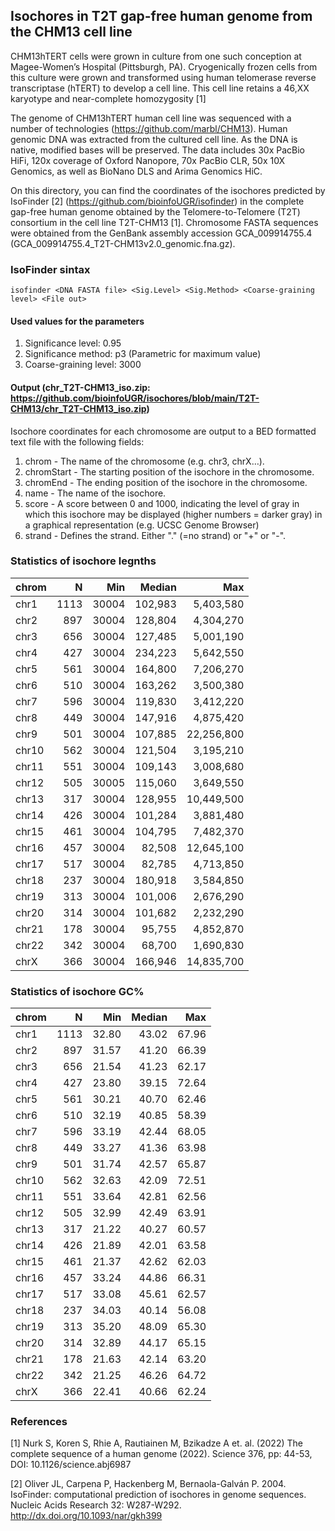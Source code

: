 ## Isochores in T2T gap-free human genome from the CHM13 cell line

CHM13hTERT cells were grown in culture from one such conception at Magee-Women’s Hospital (Pittsburgh, PA). Cryogenically frozen cells from this culture were grown and transformed using human telomerase reverse transcriptase (hTERT) to develop a cell line. This cell line retains a 46,XX karyotype and near-complete homozygosity [1]

The genome of CHM13hTERT human cell line was sequenced with a number of technologies (https://github.com/marbl/CHM13). Human genomic DNA was extracted from the cultured cell line. As the DNA is native, modified bases will be preserved. The data includes 30x PacBio HiFi, 120x coverage of Oxford Nanopore, 70x PacBio CLR, 50x 10X Genomics, as well as BioNano DLS and Arima Genomics HiC.

On this directory, you can find the coordinates of the isochores predicted by IsoFinder [2] (https://github.com/bioinfoUGR/isofinder) in the complete gap-free human genome obtained by the Telomere-to-Telomere (T2T) consortium in the cell line T2T-CHM13 [1]. Chromosome FASTA sequences were obtained from the GenBank assembly accession GCA_009914755.4 (GCA_009914755.4_T2T-CHM13v2.0_genomic.fna.gz).

### IsoFinder sintax

`isofinder <DNA FASTA file> <Sig.Level> <Sig.Method> <Coarse-graining level> <File out>`

#### Used values for the parameters
  
1. Significance level: 0.95 
2. Significance method: p3 (Parametric for maximum value)
3. Coarse-graining level: 3000

#### Output (chr_T2T-CHM13_iso.zip: https://github.com/bioinfoUGR/isochores/blob/main/T2T-CHM13/chr_T2T-CHM13_iso.zip)

Isochore coordinates for each chromosome are output to a BED formatted text file with the following fields:
1.	chrom - The name of the chromosome (e.g. chr3, chrX…).
2.	chromStart - The starting position of the isochore in the chromosome.
3.	chromEnd - The ending position of the isochore in the chromosome. 
4.	name - The name of the isochore.
5.	score - A score between 0 and 1000, indicating the level of gray in which this isochore may be displayed (higher numbers = darker gray) in a graphical representation (e.g. UCSC Genome Browser)
6.	strand - Defines the strand. Either "." (=no strand) or "+" or "-".

### Statistics of isochore legnths
|chrom|N|Min|Median|Max|
|-----|-:|---:|------:|---:|
|chr1|1113|30004|102,983|5,403,580|
|chr2|897|30004|128,804|4,304,270|
|chr3|656|30004|127,485|5,001,190|
|chr4|427|30004|234,223|5,642,550|
|chr5|561|30004|164,800|7,206,270|
|chr6|510|30004|163,262|3,500,380|
|chr7|596|30004|119,830|3,412,220|
|chr8|449|30004|147,916|4,875,420|
|chr9|501|30004|107,885|22,256,800|
|chr10|562|30004|121,504|3,195,210|
|chr11|551|30004|109,143|3,008,680|
|chr12|505|30005|115,060|3,649,550|
|chr13|317|30004|128,955|10,449,500|
|chr14|426|30004|101,284|3,881,480|
|chr15|461|30004|104,795|7,482,370|
|chr16|457|30004|82,508|12,645,100|
|chr17|517|30004|82,785|4,713,850|
|chr18|237|30004|180,918|3,584,850|
|chr19|313|30004|101,006|2,676,290|
|chr20|314|30004|101,682|2,232,290|
|chr21|178|30004|95,755|4,852,870|
|chr22|342|30004|68,700|1,690,830|
|chrX|366|30004|166,946|14,835,700|  

### Statistics of isochore GC%
|chrom|N|Min|Median|Max|
|-----|-:|---:|------:|---:|
|chr1|1113|32.80|43.02|67.96|
|chr2|897|31.57|41.20|66.39|
|chr3|656|21.54|41.23|62.17|
|chr4|427|23.80|39.15|72.64|
|chr5|561|30.21|40.70|62.46|
|chr6|510|32.19|40.85|58.39|
|chr7|596|33.19|42.44|68.05|
|chr8|449|33.27|41.36|63.98|
|chr9|501|31.74|42.57|65.87|
|chr10|562|32.63|42.09|72.51|
|chr11|551|33.64|42.81|62.56|
|chr12|505|32.99|42.49|63.91|
|chr13|317|21.22|40.27|60.57|
|chr14|426|21.89|42.01|63.58|
|chr15|461|21.37|42.62|62.03|
|chr16|457|33.24|44.86|66.31|
|chr17|517|33.08|45.61|62.57|
|chr18|237|34.03|40.14|56.08|
|chr19|313|35.20|48.09|65.30|
|chr20|314|32.89|44.17|65.15|
|chr21|178|21.63|42.14|63.20|
|chr22|342|21.25|46.26|64.72|
|chrX|366|22.41|40.66|62.24|

### References

[1] Nurk S, Koren S, Rhie A, Rautiainen M, Bzikadze A et. al. (2022) The complete sequence of a human genome (2022). Science 376, pp: 44-53, DOI: 10.1126/science.abj6987

[2] Oliver JL, Carpena P, Hackenberg M, Bernaola-Galván P. 2004. IsoFinder: computational prediction of isochores in genome sequences. Nucleic Acids Research 32: W287-W292. http://dx.doi.org/10.1093/nar/gkh399



